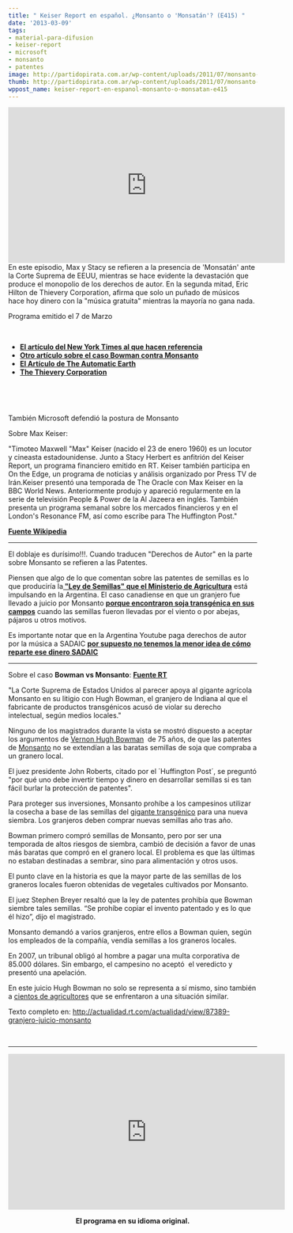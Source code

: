 ```yaml
---
title: " Keiser Report en español. ¿Monsanto o 'Monsatán'? (E415) "
date: '2013-03-09'
tags:
- material-para-difusion
- keiser-report
- microsoft
- monsanto
- patentes
image: http://partidopirata.com.ar/wp-content/uploads/2011/07/monsanto-skull-and-bones1.jpg
thumb: http://partidopirata.com.ar/wp-content/uploads/2011/07/monsanto-skull-and-bones1-150x150.jpg
wppost_name: keiser-report-en-espanol-monsanto-o-monsatan-e415
---
```


<center>
<iframe src="http://www.youtube.com/embed/osF5iMigtl4" height="315" width="560" allowfullscreen="" frameborder="0"></iframe></center>En este episodio, Max y Stacy se refieren a la presencia de 'Monsatán' ante la Corte Suprema de EEUU, mientras se hace evidente la devastación que produce el monopolio de los derechos de autor. En la segunda mitad, Eric Hilton de Thievery Corporation, afirma que solo un puñado de músicos hace hoy dinero con la "música gratuita" mientras la mayoría no gana nada.

Programa emitido el 7 de Marzo

&nbsp;
<ul>
	<li><strong><strong><a href="https://www.nytimes.com/2013/02/20/business/justices-signal-a-monsanto-edge-in-patent-case.html?_r=0" target="_blank">El artículo del New York Times al que hacen referencia</a></strong></strong></li>
	<li><strong><strong><a href="https://www.nytimes.com/2013/02/16/business/supreme-court-to-hear-monsanto-seed-patent-case.html?pagewanted=all" target="_blank">Otro artículo sobre el caso Bowman contra Monsanto</a></strong></strong></li>
	<li><strong><strong><a href="http://www.theautomaticearth.com/Finance/time-to-stop-monsanto-and-the-us-supreme-court.html" target="_blank">El Artículo de The Automatic Earth</a></strong></strong></li>
	<li><strong><a href="http://www.thieverycorporation.com/" target="_blank">The Thievery Corporation</a></strong></li>
</ul>
<strong> </strong>

&nbsp;

También Microsoft defendió la postura de Monsanto

Sobre Max Keiser:

"Timoteo Maxwell "Max" Keiser (nacido el 23 de enero 1960) es un locutor y cineasta estadounidense. Junto a Stacy Herbert es anfitrión del Keiser Report, un programa financiero emitido en RT. Keiser también participa en On the Edge, un programa de noticias y análisis organizado por Press TV de Irán.Keiser presentó una temporada de The Oracle con Max Keiser en la BBC World News. Anteriormente produjo y apareció regularmente en la serie de televisión People &amp; Power de la Al Jazeera en inglés. También presenta un programa semanal sobre los mercados financieros y en el London's Resonance FM, así como escribe para The Huffington Post."

<strong><a href="https://es.wikipedia.org/wiki/Max_Keiser" target="_blank">Fuente Wikipedia</a></strong>

<hr />

El doblaje es durísimo!!!. Cuando traducen "Derechos de Autor" en la parte sobre Monsanto se refieren a las Patentes.

Piensen que algo de lo que comentan sobre las patentes de semillas es lo que produciría la<strong><a href="http://partidopirata.com.ar/7430/sobre-la-nueva-ley-de-semillas-o-ley-monsanto-y-las-patentes"> "Ley de Semillas" que el Ministerio de Agricultura</a></strong> está impulsando en la Argentina. El caso canadiense en que un granjero fue llevado a juicio por Monsanto <strong><a href="http://partidopirata.com.ar/8620/el-david-de-david-contra-monsanto-visito-la-argentina">porque encontraron soja transgénica en sus campos</a></strong> cuando las semillas fueron llevadas por el viento o por abejas, pájaros u otros motivos.

Es importante notar que en la Argentina Youtube paga derechos de autor por la música a SADAIC <strong><a href="http://partidopirata.com.ar/8549/el-lado-de-los-musicos-sobre-lo-que-estarian-cobrando-por-streaming">por supuesto no tenemos la menor idea de cómo reparte ese dinero SADAIC</a></strong>

<hr />

Sobre el caso <strong>Bowman vs Monsanto</strong>:
<strong><a href="http://actualidad.rt.com/actualidad/view/87389-granjero-juicio-monsanto" target="_blank">Fuente RT</a></strong>

"La Corte Suprema de Estados Unidos al parecer apoya al gigante agrícola Monsanto en su litigio con Hugh Bowman, el granjero de Indiana al que el fabricante de productos transgénicos acusó de violar su derecho intelectual, según medios locales."
<div>Ninguno de los magistrados durante la vista se mostró dispuesto a aceptar los argumentos de <a title="" href="http://actualidad.rt.com/actualidad/view/86199-jubilado-monsanto-eeuu-juicio" target="_blank">Vernon Hugh Bowman</a>  de 75 años, de que las patentes de <a title="" href="http://actualidad.rt.com/actualidad/view/86199-jubilado-monsanto-eeuu-juicio" target="_self">Monsanto</a> no se extendían a las baratas semillas de soja que compraba a un granero local.

El juez presidente John Roberts, citado por el ´Huffington Post´, se preguntó "por qué uno debe invertir tiempo y dinero en desarrollar semillas si es tan fácil burlar la protección de patentes".</div>
<div></div>
<div>
<div>Para proteger sus inversiones, Monsanto prohíbe a los campesinos utilizar la cosecha a base de las semillas del <a title="" href="http://actualidad.rt.com/actualidad/view/81901-nuevo-mexico-monsanto-buscan-obligar-etiquetar-productos-transgenicos" target="_self">gigante transgénico</a> para una nueva siembra. Los granjeros deben comprar nuevas semillas año tras año.

Bowman primero compró semillas de Monsanto, pero por ser una temporada de altos riesgos de siembra, cambió de decisión a favor de unas más baratas que compró en el granero local. El problema es que las últimas no estaban destinadas a sembrar, sino para alimentación y otros usos.

El punto clave en la historia es que la mayor parte de las semillas de los graneros locales fueron obtenidas de vegetales cultivados por Monsanto.

El juez Stephen Breyer resaltó que la ley de patentes prohibía que Bowman siembre tales semillas. “Se prohíbe copiar el invento patentado y es lo que él hizo”, dijo el magistrado.

Monsanto demandó a varios granjeros, entre ellos a Bowman quien, según los empleados de la compañía, vendía semillas a los graneros locales.

En 2007, un tribunal obligó al hombre a pagar una multa corporativa de 85.000 dólares. Sin embargo, el campesino no aceptó  el veredicto y presentó una apelación.

En este juicio Hugh Bowman no solo se representa a sí mismo, sino también a <a title="" href="http://actualidad.rt.com/actualidad/view/86570-monsanto--oligarquia-semilla-juicio" target="_self">cientos de agricultores</a> que se enfrentaron a una situación similar.

Texto completo en: <a href="http://actualidad.rt.com/actualidad/view/87389-granjero-juicio-monsanto">http://actualidad.rt.com/actualidad/view/87389-granjero-juicio-monsanto</a></div>
</div>
<div></div>
&nbsp;

<hr />

<center>
<iframe src="http://www.youtube.com/embed/dbKBbemQEqU" height="315" width="560" allowfullscreen="" frameborder="0"></iframe></center>
<p style="text-align: center;"><strong>El programa en su idioma original.</strong></p>
